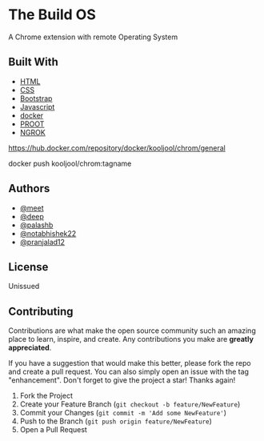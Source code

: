 # The Build OS
A Chrome extension with remote Operating System


## Built With
* [HTML](https://html.com/)
* [CSS](https://www.w3.org/Style/CSS/Overview.en.html)
* [Bootstrap](https://getbootstrap.com)
* [Javascript](https://www.javascript.com/)
* [docker](https://www.docker.com/)
* [PROOT](https://wiki.termux.com/wiki/PRoot)
* [NGROK](https://ngrok.com/)


https://hub.docker.com/repository/docker/kooljool/chrom/general

docker push kooljool/chrom:tagname


<!-- ## Getting Started

Before Running the project locally be sure you have already installed nodejs.
if not download it from official website of [Nodejs](https://nodejs.org/en/) 

### Installation

_Below are the instruction of how you can run  install and set up your app._

1. Clone the repo
   ```sh
   git clone 
   ```
2. Enter in the folder
   ```sh
   cd GOChat
   ``` 
3. Install NPM packages/dependencies
   ```sh
   npm install socket.io  nodemon
   ```
### Executing program 
1. Start the server
   ```sh
    nodemon ./app.js  
    ```
or

1. Start the server
   ```sh
    node ./app.js  
    ``` -->
## Authors  
* [@meet](https://github.com/meetkool/)
* [@deep](https://github.com/deep-69bits/)
* [@palashb](https://github.com/palashb01)
* [@notabhishek22](https://github.com/notabhishek22)
* [@pranjalad12](https://github.com/pranjalad12)




## License

Unissued 

## Contributing

Contributions are what make the open source community such an amazing place to learn, inspire, and create. Any contributions you make are **greatly appreciated**.

If you have a suggestion that would make this better, please fork the repo and create a pull request. You can also simply open an issue with the tag "enhancement".
Don't forget to give the project a star! Thanks again!

1. Fork the Project
2. Create your Feature Branch (`git checkout -b feature/NewFeature`)
3. Commit your Changes (`git commit -m 'Add some NewFeature'`)
4. Push to the Branch (`git push origin feature/NewFeature`)
5. Open a Pull Request
